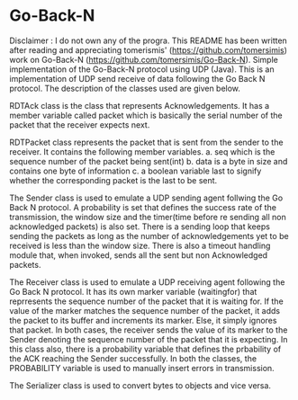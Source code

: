 # Go-Back-N
Disclaimer : I do not own any of the progra. This README has been written after reading and appreciating tomerismis' (https://github.com/tomersimis) work on Go-Back-N (https://github.com/tomersimis/Go-Back-N).
Simple implementation of the Go-Back-N protocol using UDP (Java).
This is an implementation of UDP send receive of data following the Go Back N protocol.
The description of the classes used are given below.


RDTAck class is the class that represents Acknowledgements. It has a member variable called packet which is basically the serial number of the packet that the receiver expects next.


RDTPacket class represents the packet that is sent from the sender  to the receiver. It contains the following member variables.
a. seq which is the sequence number of the packet being sent(int)
b. data is a byte in size and contains one byte of information
c. a boolean variable last to signify whether the corresponding packet is the last to be sent.


The Sender class is used to emulate a UDP sending agent follwing the Go Back N protocol. 
A probability is set that defines the success rate of the transmission, the window size and the timer(time before re sending all non acknowledged packets) is also set.
There is a sending loop that keeps sending the packets as long as the number of acknowledgements yet to be received is less than the window size.
There is also a timeout handling module that, when invoked, sends all the sent but non Acknowledged packets.


The Receiver class is used to emulate a UDP receiving agent following the Go Back N protocol.
It has its own marker variable (waitingfor) that reprresents the sequence number of the packet that it is waiting for. If the value of the marker matches the sequence number of the packet, it adds the packet to its buffer and increments its marker. Else, it simply ignores that packet. In both cases, the receiver sends the value of its marker to the Sender denoting the sequence number of the packet that it is expecting.
In this class also, there is a probability variable that defines the prbability of the ACK reaching the Sender successfully. In both the classes, the PROBABILITY variable is used to manually insert errors in transmission.


The Serializer class is used to convert bytes to objects and vice versa.

